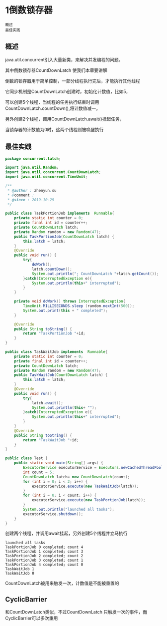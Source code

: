 # 1倒数锁存器

    概述
    最佳实践

## 概述

java.util.concurrent引入大量新类，来解决并发编程的问题。

其中倒数锁存器CountDownLatch 使我们本章要讲解

倒数的锁存器用于简单控制，一部分线程执行完后，才能执行其他线程

它同步机制是CountDownLatch创建时，初始化计数值，比如5，

可以创建5个线程，当线程的任务执行结束时调用CountDownLatch.countDown(),将计数值减一，

另外创建2个线程，调用CountDownLatch.await()挂起任务，

当锁存器的计数值为0时，这两个线程则被唤醒执行


## 最佳实践

```java
package concurrent.latch;

import java.util.Random;
import java.util.concurrent.CountDownLatch;
import java.util.concurrent.TimeUnit;

/**
 * @author : zhenyun.su
 * @comment :
 * @since : 2019-10-29
 */

public class TaskPortionJob implements  Runnable{
    private static int counter = 0;
    private final int id = counter++;
    private CountDownLatch latch;
    private Random random = new Random(47);
    public TaskPortionJob(CountDownLatch latch) {
        this.latch = latch;
    }
    @Override
    public void run() {
        try{
            doWork();
            latch.countDown();
            System.out.println("; CountDownLatch "+latch.getCount());
        }catch(InterruptedException e){
            System.out.println(this+" interrupted");
        }
    }

    private void doWork() throws InterruptedException{
        TimeUnit.MILLISECONDS.sleep (random.nextInt(500));
        System.out.print(this + " completed");
    }

    @Override
    public String toString() {
        return "TaskPortionJob "+id;
    }
}
```

```java
public class TaskWaitJob implements  Runnable{
    private static int counter = 0;
    private final int id = counter++;
    private CountDownLatch latch;
    private Random random = new Random(47);
    public TaskWaitJob(CountDownLatch latch) {
        this.latch = latch;
    }
    @Override
    public void run() {
        try{
            latch.await();
            System.out.println(this+ "");
        }catch(InterruptedException e){
            System.out.println(this+" interrupted");
        }
    }
    @Override
    public String toString() {
        return "TaskWaitJob "+id;
    }
}
```


```java
public class Test {
    public static void main(String[] args) {
        ExecutorService executorService = Executors.newCachedThreadPool();
        int count = 5;
        CountDownLatch latch= new CountDownLatch(count);
        for (int i = 0; i < 2; i++) {
            executorService.execute(new TaskWaitJob(latch));
        }
        for (int i = 0; i < count; i++) {
            executorService.execute(new TaskPortionJob(latch));
        }
        System.out.println("launched all tasks");
        executorService.shutdown();
    }
}
```

创建两个线程，并调用await挂起，另外创建5个线程并立马执行

```
launched all tasks
TaskPortionJob 0 completed; count 4
TaskPortionJob 1 completed; count 3
TaskPortionJob 2 completed; count 2
TaskPortionJob 3 completed; count 1
TaskPortionJob 4 completed; count 0
TaskWaitJob 1
TaskWaitJob 0
```

CountDownLatch被用来触发一次，计数值是不能被重置的

## CyclicBarrier

和CountDownLatch类似，不过CountDownLatch 只触发一次的事件，而CyclicBarrier可以多次重用
